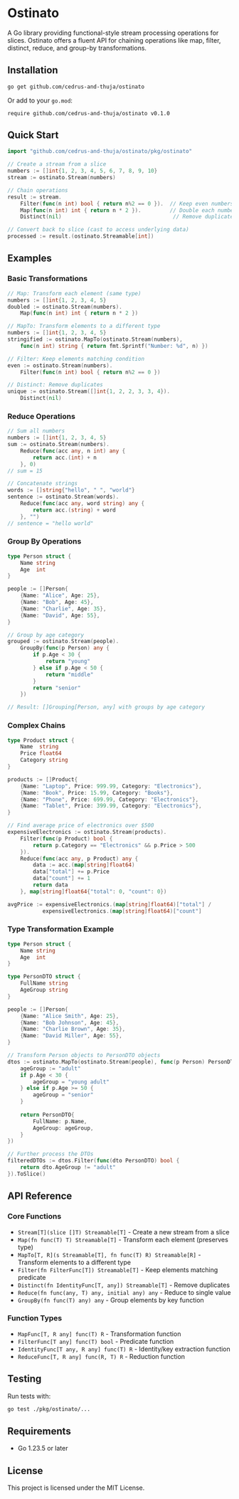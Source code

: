 # Ostinato

A Go library providing functional-style stream processing operations for slices. Ostinato offers a fluent API for chaining operations like map, filter, distinct, reduce, and group-by transformations.

## Installation

```bash
go get github.com/cedrus-and-thuja/ostinato
```

Or add to your `go.mod`:

```
require github.com/cedrus-and-thuja/ostinato v0.1.0
```

## Quick Start

```go
import "github.com/cedrus-and-thuja/ostinato/pkg/ostinato"

// Create a stream from a slice
numbers := []int{1, 2, 3, 4, 5, 6, 7, 8, 9, 10}
stream := ostinato.Stream(numbers)

// Chain operations
result := stream.
    Filter(func(n int) bool { return n%2 == 0 }).  // Keep even numbers
    Map(func(n int) int { return n * 2 }).         // Double each number
    Distinct(nil)                                   // Remove duplicates

// Convert back to slice (cast to access underlying data)
processed := result.(ostinato.Streamable[int])
```

## Examples

### Basic Transformations

```go
// Map: Transform each element (same type)
numbers := []int{1, 2, 3, 4, 5}
doubled := ostinato.Stream(numbers).
    Map(func(n int) int { return n * 2 })

// MapTo: Transform elements to a different type
numbers := []int{1, 2, 3, 4, 5}
stringified := ostinato.MapTo(ostinato.Stream(numbers), 
    func(n int) string { return fmt.Sprintf("Number: %d", n) })

// Filter: Keep elements matching condition
even := ostinato.Stream(numbers).
    Filter(func(n int) bool { return n%2 == 0 })

// Distinct: Remove duplicates
unique := ostinato.Stream([]int{1, 2, 2, 3, 3, 4}).
    Distinct(nil)
```

### Reduce Operations

```go
// Sum all numbers
numbers := []int{1, 2, 3, 4, 5}
sum := ostinato.Stream(numbers).
    Reduce(func(acc any, n int) any {
        return acc.(int) + n
    }, 0)
// sum = 15

// Concatenate strings
words := []string{"hello", " ", "world"}
sentence := ostinato.Stream(words).
    Reduce(func(acc any, word string) any {
        return acc.(string) + word
    }, "")
// sentence = "hello world"
```

### Group By Operations

```go
type Person struct {
    Name string
    Age  int
}

people := []Person{
    {Name: "Alice", Age: 25},
    {Name: "Bob", Age: 45},
    {Name: "Charlie", Age: 35},
    {Name: "David", Age: 55},
}

// Group by age category
grouped := ostinato.Stream(people).
    GroupBy(func(p Person) any {
        if p.Age < 30 {
            return "young"
        } else if p.Age < 50 {
            return "middle"
        }
        return "senior"
    })

// Result: []Grouping[Person, any] with groups by age category
```

### Complex Chains

```go
type Product struct {
    Name  string
    Price float64
    Category string
}

products := []Product{
    {Name: "Laptop", Price: 999.99, Category: "Electronics"},
    {Name: "Book", Price: 15.99, Category: "Books"},
    {Name: "Phone", Price: 699.99, Category: "Electronics"},
    {Name: "Tablet", Price: 399.99, Category: "Electronics"},
}

// Find average price of electronics over $500
expensiveElectronics := ostinato.Stream(products).
    Filter(func(p Product) bool { 
        return p.Category == "Electronics" && p.Price > 500 
    }).
    Reduce(func(acc any, p Product) any {
        data := acc.(map[string]float64)
        data["total"] += p.Price
        data["count"] += 1
        return data
    }, map[string]float64{"total": 0, "count": 0})

avgPrice := expensiveElectronics.(map[string]float64)["total"] / 
           expensiveElectronics.(map[string]float64)["count"]
```

### Type Transformation Example

```go
type Person struct {
    Name string
    Age  int
}

type PersonDTO struct {
    FullName string
    AgeGroup string
}

people := []Person{
    {Name: "Alice Smith", Age: 25},
    {Name: "Bob Johnson", Age: 45},
    {Name: "Charlie Brown", Age: 35},
    {Name: "David Miller", Age: 55},
}

// Transform Person objects to PersonDTO objects
dtos := ostinato.MapTo(ostinato.Stream(people), func(p Person) PersonDTO {
    ageGroup := "adult"
    if p.Age < 30 {
        ageGroup = "young adult"
    } else if p.Age >= 50 {
        ageGroup = "senior"
    }
    
    return PersonDTO{
        FullName: p.Name,
        AgeGroup: ageGroup,
    }
})

// Further process the DTOs
filteredDTOs := dtos.Filter(func(dto PersonDTO) bool {
    return dto.AgeGroup != "adult"
}).ToSlice()
```

## API Reference

### Core Functions

- `Stream[T](slice []T) Streamable[T]` - Create a new stream from a slice
- `Map(fn func(T) T) Streamable[T]` - Transform each element (preserves type)
- `MapTo[T, R](s Streamable[T], fn func(T) R) Streamable[R]` - Transform elements to a different type
- `Filter(fn FilterFunc[T]) Streamable[T]` - Keep elements matching predicate  
- `Distinct(fn IdentityFunc[T, any]) Streamable[T]` - Remove duplicates
- `Reduce(fn func(any, T) any, initial any) any` - Reduce to single value
- `GroupBy(fn func(T) any) any` - Group elements by key function

### Function Types

- `MapFunc[T, R any] func(T) R` - Transformation function
- `FilterFunc[T any] func(T) bool` - Predicate function  
- `IdentityFunc[T any, R any] func(T) R` - Identity/key extraction function
- `ReduceFunc[T, R any] func(R, T) R` - Reduction function

## Testing

Run tests with:

```bash
go test ./pkg/ostinato/...
```

## Requirements

- Go 1.23.5 or later

## License

This project is licensed under the MIT License.
